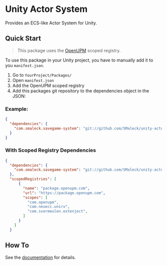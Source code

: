 # Unity Actor System
Provides an ECS-like Actor System for Unity.

## Quick Start
> This package uses the [OpenUPM](https://openupm.com/) scoped registry.

To use this package in your Unity project, you have to manually add it to you `manifest.json`.

1. Go to `YourProject/Packages/`
2. Open `manifest.json`
3. Add the OpenUPM scoped registry
3. Add this packages git repository to the dependencies object in the JSON:

### Example:
```json
{
  "dependencies": {
    "com.smaleck.savegame-system": "git://github.com/SMaleck/unity-actor-system.git#v1.0.0"
  }
}
```

### With Scoped Registry Dependencies
```json
{
  "dependencies": {
    "com.smaleck.savegame-system": "git://github.com/SMaleck/unity-actor-system.git#v1.0.0"
  },
  "scopedRegistries": [
      {
        "name": "package.openupm.com",
        "url": "https://package.openupm.com",
        "scopes": [
          "com.openupm",
          "com.neuecc.unirx",
          "com.svermeulen.extenject",
        ]
      }
    ]
  }
```

## How To
See the [documentation](./Documentation/SavegameSystem.md) for details.